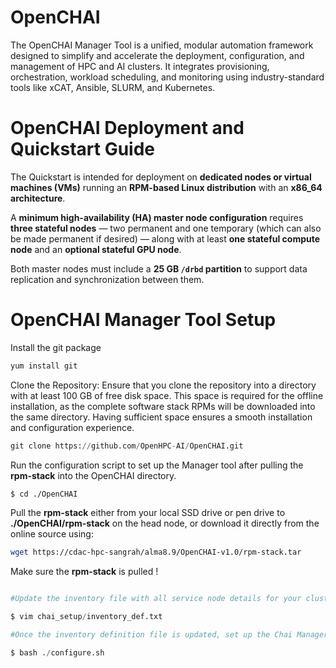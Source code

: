 # OpenCHAI
The OpenCHAI Manager Tool is a unified, modular automation framework designed to simplify and accelerate the deployment, configuration, and management of HPC and AI clusters. It integrates provisioning, orchestration, workload scheduling, and monitoring using industry-standard tools like xCAT, Ansible, SLURM, and Kubernetes.

# OpenCHAI Deployment and Quickstart Guide
The Quickstart is intended for deployment on **dedicated nodes or virtual machines (VMs)** running an **RPM-based Linux distribution** with an **x86_64 architecture**.

A **minimum high-availability (HA) master node configuration** requires **three stateful nodes** — two permanent and one temporary (which can also be made permanent if desired) — along with at least **one stateful compute node** and an **optional stateful GPU node**.

Both master nodes must include a **25 GB `/drbd` partition** to support data replication and synchronization between them.


# OpenCHAI Manager Tool Setup
Install the git package 

```python
yum install git
```

Clone the Repository:
Ensure that you clone the repository into a directory with at least 100 GB of free disk space. This space is required for the offline installation, as the complete software stack RPMs will be downloaded into the same directory. Having sufficient space ensures a smooth installation and configuration experience.

```python
git clone https://github.com/OpenHPC-AI/OpenCHAI.git
```

Run the configuration script to set up the Manager tool after pulling the **rpm-stack** into the OpenCHAI directory.

```bash
$ cd ./OpenCHAI
```


Pull the **rpm-stack** either from your local SSD drive or pen drive to **./OpenCHAI/rpm-stack** on the head node, or download it directly from the online source using:

```bash
wget https://cdac-hpc-sangrah/alma8.9/OpenCHAI-v1.0/rpm-stack.tar
```

Make sure the **rpm-stack** is pulled !

```python

#Update the inventory file with all service node details for your cluster, based on your environment configuration.

$ vim chai_setup/inventory_def.txt

#Once the inventory definition file is updated, set up the Chai Manager tool on the head node to deploy and configure the HPC-AI cluster

$ bash ./configure.sh

```




